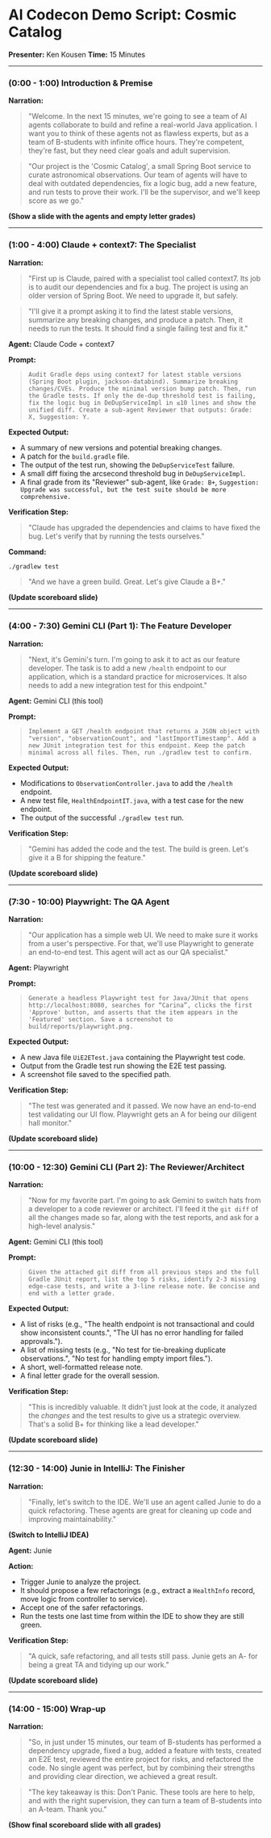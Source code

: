 # AI Codecon Demo Script: Cosmic Catalog

**Presenter:** Ken Kousen
**Time:** 15 Minutes

---

### (0:00 - 1:00) Introduction & Premise

**Narration:**
> "Welcome. In the next 15 minutes, we're going to see a team of AI agents collaborate to build and refine a real-world Java application. I want you to think of these agents not as flawless experts, but as a team of B-students with infinite office hours. They're competent, they're fast, but they need clear goals and adult supervision.

> "Our project is the 'Cosmic Catalog', a small Spring Boot service to curate astronomical observations. Our team of agents will have to deal with outdated dependencies, fix a logic bug, add a new feature, and run tests to prove their work. I'll be the supervisor, and we'll keep score as we go."

**(Show a slide with the agents and empty letter grades)**

---

### (1:00 - 4:00) Claude + context7: The Specialist

**Narration:**
> "First up is Claude, paired with a specialist tool called context7. Its job is to audit our dependencies and fix a bug. The project is using an older version of Spring Boot. We need to upgrade it, but safely.

> "I'll give it a prompt asking it to find the latest stable versions, summarize any breaking changes, and produce a patch. Then, it needs to run the tests. It should find a single failing test and fix it."

**Agent:** Claude Code + context7

**Prompt:**
> `Audit Gradle deps using context7 for latest stable versions (Spring Boot plugin, jackson-databind). Summarize breaking changes/CVEs. Produce the minimal version bump patch. Then, run the Gradle tests. If only the de-dup threshold test is failing, fix the logic bug in DeDupServiceImpl in ≤10 lines and show the unified diff. Create a sub-agent Reviewer that outputs: Grade: X, Suggestion: Y.`

**Expected Output:**
*   A summary of new versions and potential breaking changes.
*   A patch for the `build.gradle` file.
*   The output of the test run, showing the `DeDupServiceTest` failure.
*   A small diff fixing the arcsecond threshold bug in `DeDupServiceImpl`.
*   A final grade from its "Reviewer" sub-agent, like `Grade: B+`, `Suggestion: Upgrade was successful, but the test suite should be more comprehensive.`

**Verification Step:**
> "Claude has upgraded the dependencies and claims to have fixed the bug. Let's verify that by running the tests ourselves."

**Command:**
```bash
./gradlew test
```
> "And we have a green build. Great. Let's give Claude a B+."

**(Update scoreboard slide)**

---

### (4:00 - 7:30) Gemini CLI (Part 1): The Feature Developer

**Narration:**
> "Next, it's Gemini's turn. I'm going to ask it to act as our feature developer. The task is to add a new `/health` endpoint to our application, which is a standard practice for microservices. It also needs to add a new integration test for this endpoint."

**Agent:** Gemini CLI (this tool)

**Prompt:**
> `Implement a GET /health endpoint that returns a JSON object with "version", "observationCount", and "lastImportTimestamp". Add a new JUnit integration test for this endpoint. Keep the patch minimal across all files. Then, run ./gradlew test to confirm.`

**Expected Output:**
*   Modifications to `ObservationController.java` to add the `/health` endpoint.
*   A new test file, `HealthEndpointIT.java`, with a test case for the new endpoint.
*   The output of the successful `./gradlew test` run.

**Verification Step:**
> "Gemini has added the code and the test. The build is green. Let's give it a B for shipping the feature."

**(Update scoreboard slide)**

---

### (7:30 - 10:00) Playwright: The QA Agent

**Narration:**
> "Our application has a simple web UI. We need to make sure it works from a user's perspective. For that, we'll use Playwright to generate an end-to-end test. This agent will act as our QA specialist."

**Agent:** Playwright

**Prompt:**
> `Generate a headless Playwright test for Java/JUnit that opens http://localhost:8080, searches for “Carina”, clicks the first 'Approve' button, and asserts that the item appears in the 'Featured' section. Save a screenshot to build/reports/playwright.png.`

**Expected Output:**
*   A new Java file `UiE2ETest.java` containing the Playwright test code.
*   Output from the Gradle test run showing the E2E test passing.
*   A screenshot file saved to the specified path.

**Verification Step:**
> "The test was generated and it passed. We now have an end-to-end test validating our UI flow. Playwright gets an A for being our diligent hall monitor."

**(Update scoreboard slide)**

---

### (10:00 - 12:30) Gemini CLI (Part 2): The Reviewer/Architect

**Narration:**
> "Now for my favorite part. I'm going to ask Gemini to switch hats from a developer to a code reviewer or architect. I'll feed it the `git diff` of all the changes made so far, along with the test reports, and ask for a high-level analysis."

**Agent:** Gemini CLI (this tool)

**Prompt:**
> `Given the attached git diff from all previous steps and the full Gradle JUnit report, list the top 5 risks, identify 2-3 missing edge-case tests, and write a 3-line release note. Be concise and end with a letter grade.`

**Expected Output:**
*   A list of risks (e.g., "The health endpoint is not transactional and could show inconsistent counts.", "The UI has no error handling for failed approvals.").
*   A list of missing tests (e.g., "No test for tie-breaking duplicate observations.", "No test for handling empty import files.").
*   A short, well-formatted release note.
*   A final letter grade for the overall session.

**Verification Step:**
> "This is incredibly valuable. It didn't just look at the code, it analyzed the *changes* and the test results to give us a strategic overview. That's a solid B+ for thinking like a lead developer."

**(Update scoreboard slide)**

---

### (12:30 - 14:00) Junie in IntelliJ: The Finisher

**Narration:**
> "Finally, let's switch to the IDE. We'll use an agent called Junie to do a quick refactoring. These agents are great for cleaning up code and improving maintainability."

**(Switch to IntelliJ IDEA)**

**Agent:** Junie

**Action:**
*   Trigger Junie to analyze the project.
*   It should propose a few refactorings (e.g., extract a `HealthInfo` record, move logic from controller to service).
*   Accept one of the safer refactorings.
*   Run the tests one last time from within the IDE to show they are still green.

**Verification Step:**
> "A quick, safe refactoring, and all tests still pass. Junie gets an A- for being a great TA and tidying up our work."

**(Update scoreboard slide)**

---

### (14:00 - 15:00) Wrap-up

**Narration:**
> "So, in just under 15 minutes, our team of B-students has performed a dependency upgrade, fixed a bug, added a feature with tests, created an E2E test, reviewed the entire project for risks, and refactored the code. No single agent was perfect, but by combining their strengths and providing clear direction, we achieved a great result.

> "The key takeaway is this: Don't Panic. These tools are here to help, and with the right supervision, they can turn a team of B-students into an A-team. Thank you."

**(Show final scoreboard slide with all grades)**
